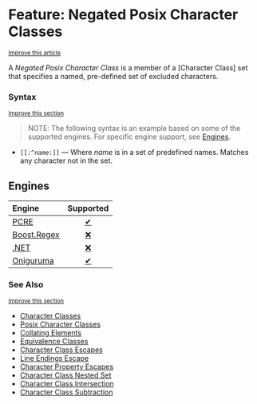 # Feature: Negated Posix Character Classes
<sup>[Improve this article](https://github.com/rbuckton/regexp-features/edit/main/src/features/character-classes/negated-posix-character-classes.md)</sup>

<!--
'Negated Posix Character Classes' sources:
  - [](../../src/features/character-classes/negated-posix-character-classes.md)
-->


<!--
'name' sources:
  - [](../../src/features/character-classes/negated-posix-character-classes.md)
-->


<!--
'description' sources:
  - [](../../src/features/character-classes/negated-posix-character-classes.md)
-->

A <dfn>Negated Posix Character Class</dfn> is a member of a [Character Class] set that specifies a named, pre-defined set of excluded characters.

### Syntax
<sup>[Improve this section](https://github.com/rbuckton/regexp-features/edit/main/src/features/character-classes/negated-posix-character-classes.md)</sup>

<!--
'syntax' sources:
  - [](../../src/features/character-classes/negated-posix-character-classes.md)
-->


> NOTE: The following syntax is an example based on some of the supported engines. For specific engine support, see [Engines](#engines).

- <code>\[\[:^<em>name</em>:\]\]</code> &mdash; Where *name* is in a set of predefined names. Matches any character not in the set.

## Engines

| Engine | Supported |
|:-------|:---------:|
| [PCRE](../engines/pcre.md) | [✔](engines/pcre.md#feature-negated-posix-character-classes) |
| [Boost.Regex](../engines/boost.regex.md) | [❌](engines/boost.regex.md#feature-negated-posix-character-classes) |
| [.NET](../engines/dotnet.md) | [❌](engines/dotnet.md#feature-negated-posix-character-classes) |
| [Oniguruma](../engines/oniguruma.md) | [✔](engines/oniguruma.md#feature-negated-posix-character-classes) |

### See Also

<sup>[Improve this section](https://github.com/rbuckton/regexp-features/edit/main/src/features/character-classes/negated-posix-character-classes.md)</sup>

<!--
'see_also' sources:
  - [](../../src/features/character-classes/negated-posix-character-classes.md)
-->

- [Character Classes]
- [Posix Character Classes]
- [Collating Elements]
- [Equivalence Classes]
- [Character Class Escapes]
- [Line Endings Escape]
- [Character Property Escapes]
- [Character Class Nested Set]
- [Character Class Intersection]
- [Character Class Subtraction]

[Anchors]: ./anchors.md
[Buffer Boundaries]: ./buffer-boundaries.md
[Word Boundaries]: ./word-boundaries.md
[Text Segment Boundaries]: ./text-segment-boundaries.md
[Continuation Escape]: ./continuation-escape.md
[Alternatives]: ./alternatives.md
[Wildcard]: ./wildcard.md
[Character Classes]: ./character-classes.md
[Posix Character Classes]: ./posix-character-classes.md
[Negated Posix Character Classes]: ./negated-posix-character-classes.md
[Collating Elements]: ./collating-elements.md
[Equivalence Classes]: ./equivalence-classes.md
[Character Class Escapes]: ./character-class-escapes.md
[Line Endings Escape]: ./line-endings-escape.md
[Character Property Escapes]: ./character-property-escapes.md
[Character Class Nested Set]: ./character-class-nested-set.md
[Character Class Intersection]: ./character-class-intersection.md
[Character Class Subtraction]: ./character-class-subtraction.md
[Quoted Characters]: ./quoted-characters.md
[Quantifiers]: ./quantifiers.md
[Lazy Quantifiers]: ./lazy-quantifiers.md
[Possessive Quantifiers]: ./possessive-quantifiers.md
[Capturing Groups]: ./capturing-groups.md
[Named Capturing Groups]: ./named-capturing-groups.md
[Non-Capturing Groups]: ./non-capturing-groups.md
[Backreferences]: ./backreferences.md
[Comments]: ./comments.md
[Line Comments]: ./line-comments.md
[Modifiers]: ./modifiers.md
[Branch Reset]: ./branch-reset.md
[Lookahead]: ./lookahead.md
[Lookbehind]: ./lookbehind.md
[Non-Backtracking Expressions]: ./non-backtracking-expressions.md
[Recursion]: ./recursion.md
[Conditional Expressions]: ./conditional-expressions.md
[Subroutines]: ./subroutines.md
[Callouts]: ./callouts.md
[Flags]: ./flags.md

[article:Anchors]: ./anchors.md
[article:Buffer Boundaries]: ./buffer-boundaries.md
[article:Word Boundaries]: ./word-boundaries.md
[article:Text Segment Boundaries]: ./text-segment-boundaries.md
[article:Continuation Escape]: ./continuation-escape.md
[article:Alternatives]: ./alternatives.md
[article:Wildcard]: ./wildcard.md
[article:Character Classes]: ./character-classes.md
[article:Posix Character Classes]: ./posix-character-classes.md
[article:Negated Posix Character Classes]: ./negated-posix-character-classes.md
[article:Collating Elements]: ./collating-elements.md
[article:Equivalence Classes]: ./equivalence-classes.md
[article:Character Class Escapes]: ./character-class-escapes.md
[article:Line Endings Escape]: ./line-endings-escape.md
[article:Character Property Escapes]: ./character-property-escapes.md
[article:Character Class Nested Set]: ./character-class-nested-set.md
[article:Character Class Intersection]: ./character-class-intersection.md
[article:Character Class Subtraction]: ./character-class-subtraction.md
[article:Quoted Characters]: ./quoted-characters.md
[article:Quantifiers]: ./quantifiers.md
[article:Lazy Quantifiers]: ./lazy-quantifiers.md
[article:Possessive Quantifiers]: ./possessive-quantifiers.md
[article:Capturing Groups]: ./capturing-groups.md
[article:Named Capturing Groups]: ./named-capturing-groups.md
[article:Non-Capturing Groups]: ./non-capturing-groups.md
[article:Backreferences]: ./backreferences.md
[article:Comments]: ./comments.md
[article:Line Comments]: ./line-comments.md
[article:Modifiers]: ./modifiers.md
[article:Branch Reset]: ./branch-reset.md
[article:Lookahead]: ./lookahead.md
[article:Lookbehind]: ./lookbehind.md
[article:Non-Backtracking Expressions]: ./non-backtracking-expressions.md
[article:Recursion]: ./recursion.md
[article:Conditional Expressions]: ./conditional-expressions.md
[article:Subroutines]: ./subroutines.md
[article:Callouts]: ./callouts.md
[article:Flags]: ./flags.md